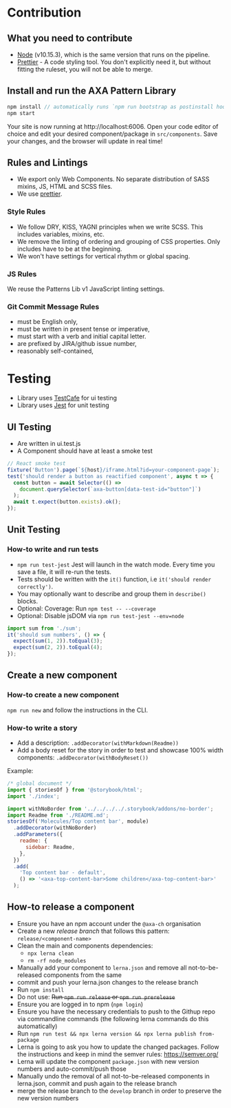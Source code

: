 # Contribution

## What you need to contribute

- [Node](https://nodejs.org/en/) (v10.15.3), which is the same version that runs on the pipeline.
- [Prettier](https://prettier.io/) - A code styling tool. You don't explicitly need it, but without fitting the ruleset, you will not be able to merge.

## Install and run the AXA Pattern Library

```js
npm install // automatically runs `npm run bootstrap as postinstall hook`
npm start
```

Your site is now running at http://localhost:6006.
Open your code editor of choice and edit your desired component/package in
`src/components`. Save your changes, and the browser will update in real time!

## Rules and Lintings

- We export only Web Components. No separate distribution of SASS mixins, JS, HTML and SCSS files.
- We use [prettier](https://prettier.io/).

### Style Rules

- We follow DRY, KISS, YAGNI principles when we write SCSS. This includes variables, mixins, etc.
- We remove the linting of ordering and grouping of CSS properties. Only includes have to be at the beginning.
- We won't have settings for vertical rhythm or global spacing.

### JS Rules

We reuse the Patterns Lib v1 JavaScript linting settings.

### Git Commit Message Rules

- must be English only,
- must be written in present tense or imperative,
- must start with a verb and initial capital letter.
- are prefixed by JIRA/github issue number,
- reasonably self-contained,

# Testing

- Library uses [TestCafe](https://devexpress.github.io/testcafe/) for ui testing
- Library uses [Jest](https://jestjs.io/) for unit testing

## UI Testing

- Are written in ui.test.js
- A Component should have at least a smoke test

```js
// React smoke test
fixture('Button').page(`${host}/iframe.html?id=your-component-page`);
test('should render a button as reactified component', async t => {
  const button = await Selector(() =>
    document.querySelector(`axa-button[data-test-id="button"]`)
  );
  await t.expect(button.exists).ok();
});
```

## Unit Testing

### How-to write and run tests

- `npm run test-jest` Jest will launch in the watch mode. Every time you save a file, it will re-run the tests.
- Tests should be written with the `it()` function, i.e `it('should render correctly')`.
- You may optionally want to describe and group them in `describe()` blocks.
- Optional: Coverage: Run `npm test -- --coverage`
- Optional: Disable jsDOM via `npm run test-jest --env=node`

```js
import sum from './sum';
it('should sum numbers', () => {
  expect(sum(1, 2)).toEqual(3);
  expect(sum(2, 2)).toEqual(4);
});
```

## Create a new component

### How-to create a new component

`npm run new` and follow the instructions in the CLI.

### How-to write a story

- Add a description: `.addDecorator(withMarkdown(Readme))`
- Add a body reset for the story in order to test and showcase 100% width components: `.addDecorator(withBodyReset())`

Example:

```js
/* global document */
import { storiesOf } from '@storybook/html';
import './index';

import withNoBorder from '../../../../.storybook/addons/no-border';
import Readme from './README.md';
storiesOf('Molecules/Top content bar', module)
  .addDecorator(withNoBorder)
  .addParameters({
    readme: {
      sidebar: Readme,
    },
  })
  .add(
    'Top content bar - default',
    () => '<axa-top-content-bar>Some children</axa-top-content-bar>'
  );
```

## How-to release a component

- Ensure you have an npm account under the `@axa-ch` organisation
- Create a new _release branch_ that follows this pattern: `release/<component-name>`
- Clean the main and components dependencies:
  - `npx lerna clean`
  - `rm -rf node_modules`
- Manually add your component to `lerna.json` and remove all not-to-be-released components from the same
- commit and push your lerna.json changes to the release branch
- Run `npm install`
- Do not use: ~~Run `npm run release` or `npm run prerelease`~~
- Ensure you are logged in to npm (`npm login`)
- Ensure you have the necessary credentials to push to the Githup repo via commandline commands (the following lerna commands do this automatically)
- Run `npm run test && npx lerna version && npx lerna publish from-package`
- Lerna is going to ask you how to update the changed packages. Follow the instructions and keep in mind the semver rules: https://semver.org/
- Lerna will update the component `package.json` with new version numbers and auto-commit/push those
- Manually undo the removal of all not-to-be-released components in lerna.json, commit and push again to the release branch
- merge the release branch to the `develop` branch in order to preserve the new version numbers
